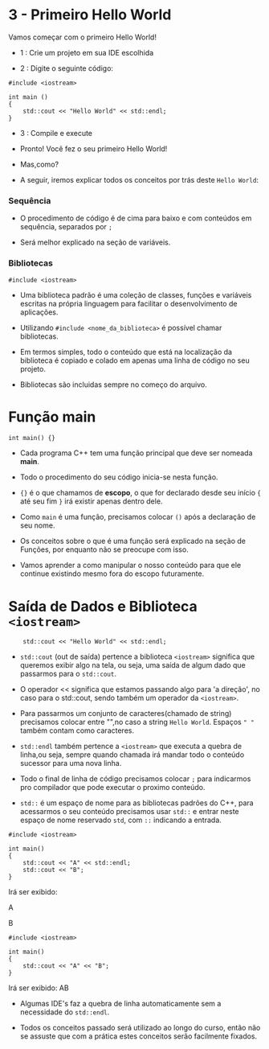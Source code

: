 # 3 - Primeiro Hello World

Vamos começar com o primeiro Hello World!

- 1 : Crie um projeto em sua IDE escolhida

- 2 : Digite o seguinte código:

```cpp{0}
#include <iostream>

int main ()
{
    std::cout << "Hello World" << std::endl;
}
```

- 3 : Compile e execute

- Pronto! Você fez o seu primeiro Hello World!

- Mas,como?

- A seguir, iremos explicar todos os conceitos por trás deste `Hello World`:

### Sequência

- O procedimento de código é de cima para baixo e com conteúdos em sequência, separados por `;`

- Será melhor explicado na seção de variáveis.

### Bibliotecas

```cpp{0}
#include <iostream>
```

* Uma biblioteca padrão é uma coleção de classes, funções e variáveis escritas na própria linguagem para facilitar o desenvolvimento de aplicações.

* Utilizando `#include <nome_da_biblioteca>` é possível chamar bibliotecas.

* Em termos simples, todo o conteúdo que está na localização da biblioteca é copiado e colado em apenas uma linha de código no seu projeto.

* Bibliotecas são incluidas sempre no começo do arquivo.

# Função main

```cpp{0}
int main() {}
```

- Cada programa C++ tem uma função principal que deve ser nomeada <strong>main</strong>.

- Todo o procedimento do seu código inicia-se nesta função.

- `{}` é o que chamamos de <strong>escopo</strong>, o que for declarado desde seu início `{` até seu fim `}` irá existir apenas dentro dele.

- Como `main` é uma função, precisamos colocar `()` após a declaração de seu nome.

- Os conceitos sobre o que é uma função será explicado na seção de Funções, por enquanto não se preocupe com isso.

- Vamos aprender a como manipular o nosso conteúdo para que ele continue existindo mesmo fora do escopo futuramente.

# Saída de Dados e Biblioteca `<iostream>`

```cpp{0}
    std::cout << "Hello World" << std::endl;
```

- `std::cout` (out de saída) pertence a biblioteca `<iostream>` significa que queremos exibir algo na tela, ou seja, uma saída de algum dado que passarmos para o `std::cout`.

- O operador << significa que estamos passando algo para 'a direção', no caso para o std::cout, sendo também um operador da `<iostream>`.

- Para passarmos um conjunto de caracteres(chamado de string) precisamos colocar entre "",no caso a string `Hello World`.
  Espaços `" "` também contam como caracteres.

- `std::endl` também pertence a `<iostream>` que executa a quebra de linha,ou seja, sempre quando chamada irá mandar todo o conteúdo sucessor para uma nova linha.

- Todo o final de linha de código precisamos colocar `;` para indicarmos pro compilador que pode executar o proximo conteúdo.

- `std::` é um espaço de nome para as bibliotecas padrões do C++, para acessarmos o seu conteúdo precisamos usar `std::` e entrar neste espaço de nome reservado `std`, com `::` indicando a entrada.

```cpp{0}
#include <iostream>

int main()
{
    std::cout << "A" << std::endl;
    std::cout << "B";
}
```

Irá ser exibido:

A

B

```cpp{0}
#include <iostream>

int main()
{
    std::cout << "A" << "B";
}
```

Irá ser exibido:
AB

- Algumas IDE's faz a quebra de linha automaticamente sem a necessidade do `std::endl`.

- Todos os conceitos passado será utilizado ao longo do curso, então não se assuste que com a prática estes conceitos serão facilmente fixados.
